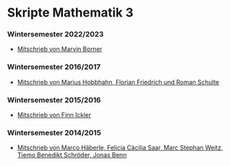 # Skripte Mathematik 3

### Wintersemester 2022/2023

- [Mitschrieb von Marvin Borner](https://github.com/marvinborner/LectureNotes/tree/main/notes/mathe3)

### Wintersemester 2016/2017

- [Mitschrieb von Marius Hobbhahn, Florian Friedrich und Roman Schulte](https://github.com/FloriF/skript-mathe-3)

<!--
TODO: The repository was deleted for some reason, possible backup:
https://github.com/Astror/Zeller-Mathe3-WS1718/commit/32f5bd4ae030dddddcc41e283277bac6333ade03
Old link:
- [Mitschrieb von Thomas Dinges und Jonas Wolf](https://github.com/JW301/DingesWolf-Mathe3-WS1617)
-->


### Wintersemester 2015/2016

- [Mitschrieb von Finn Ickler](https://github.com/FinnIckler/Mathe-III-Skript-WS-2015-16)


### Wintersemester 2014/2015

- [Mitschrieb von Marco Häberle, Felicia Cäcilia Saar, Marc Stephan Weitz, Tiemo Benedikt Schröder, Jonas Benn](https://github.com/freddie-freeloader/Mathematik_3_2014)
